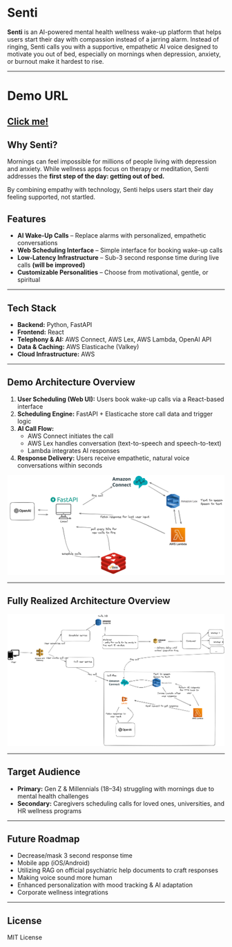 # Senti

**Senti** is an AI-powered mental health wellness wake-up platform that helps users start their day with compassion instead of a jarring alarm. Instead of ringing, Senti calls you with a supportive, empathetic AI voice designed to motivate you out of bed, especially on mornings when depression, anxiety, or burnout make it hardest to rise.  

---
# Demo URL 
[Click me!](https://www.loom.com/share/e59314451f364da39213e53a717699b7)
---

## Why Senti?
Mornings can feel impossible for millions of people living with depression and anxiety. While wellness apps focus on therapy or meditation, Senti addresses the **first step of the day: getting out of bed.**  

By combining empathy with technology, Senti helps users start their day feeling supported, not startled.  


## Features
- **AI Wake-Up Calls** – Replace alarms with personalized, empathetic conversations    
- **Web Scheduling Interface** – Simple interface for booking wake-up calls  
- **Low-Latency Infrastructure** – Sub-3 second response time during live calls **(will be improved)** 
- **Customizable Personalities** – Choose from motivational, gentle, or spiritual  

---

## Tech Stack
- **Backend:** Python, FastAPI  
- **Frontend:** React  
- **Telephony & AI:** AWS Connect, AWS Lex, AWS Lambda, OpenAI API  
- **Data & Caching:** AWS Elasticache (Valkey)  
- **Cloud Infrastructure:** AWS  

---

## Demo Architecture Overview
1. **User Scheduling (Web UI):** Users book wake-up calls via a React-based interface  
2. **Scheduling Engine:** FastAPI + Elasticache store call data and trigger logic  
3. **AI Call Flow:**  
   - AWS Connect initiates the call  
   - AWS Lex handles conversation (text-to-speech and speech-to-text)
   - Lambda integrates AI responses
4. **Response Delivery:** Users receive empathetic, natural voice conversations within seconds

![Demo Architecture Diagram](demo-architecture.png)

---
## Fully Realized Architecture Overview
![Full Architecture Diagram](full-architecture.png)

---

## Target Audience
- **Primary:** Gen Z & Millennials (18–34) struggling with mornings due to mental health challenges  
- **Secondary:** Caregivers scheduling calls for loved ones, universities, and HR wellness programs  


---

## Future Roadmap
- Decrease/mask 3 second response time
- Mobile app (iOS/Android)
- Utilizing RAG on official psychiatric help documents to craft responses
- Making voice sound more human  
- Enhanced personalization with mood tracking & AI adaptation   
- Corporate wellness integrations  

---

## License
MIT License  
